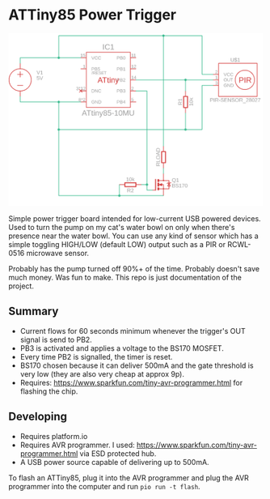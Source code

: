 # ATTiny85 Power Trigger
![Schematic](schematic.png)

Simple power trigger board intended for low-current USB powered devices. Used to turn the pump on my cat's water bowl on only when there's presence near the water bowl. You can use any kind of sensor which has a simple toggling HIGH/LOW (default LOW) output such as a PIR or RCWL-0516 microwave sensor.

Probably has the pump turned off 90%+ of the time. Probably doesn't save much money. Was fun to make. This repo is just documentation of the project.

## Summary
- Current flows for 60 seconds minimum whenever the trigger's OUT signal is send to PB2.
- PB3 is activated and applies a voltage to the BS170 MOSFET.
- Every time PB2 is signalled, the timer is reset.
- BS170 chosen because it can deliver 500mA and the gate threshold is very low (they are also very cheap at approx 9p).
- Requires: https://www.sparkfun.com/tiny-avr-programmer.html for flashing the chip.

## Developing
- Requires platform.io
- Requires AVR programmer. I used: https://www.sparkfun.com/tiny-avr-programmer.html via ESD protected hub.
- A USB power source capable of delivering up to 500mA.

To flash an ATTiny85, plug it into the AVR programmer and plug the AVR programmer into the computer and run `pio run -t flash`.
